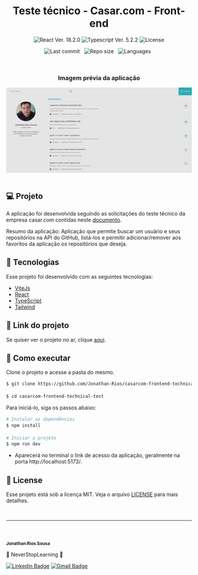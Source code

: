 <h1 align="center">Teste técnico - Casar.com - Front-end</h1>

<p align="center">
  <img 
    src="https://img.shields.io/badge/React-18.2.0-blue" 
    alt="React Ver. 18.2.0"
  />
  <img 
    src="https://img.shields.io/badge/Typescript-5.2.2-blue"
    alt="Typescript Ver. 5.2.2" 
  />
  <img 
    alt="License"
    src="https://img.shields.io/static/v1?label=license&message=MIT&color=E51C44&labelColor=0A1033"
  />
</p>

<div align="center">

  ![Last commit](https://img.shields.io/github/last-commit/Jonathan-Rios/casarcom-frontend-technical-test?color=4DA1CD 'Last commit') &nbsp;
  ![Repo size](https://img.shields.io/github/repo-size/Jonathan-Rios/casarcom-frontend-technical-test?color=4DA1CD 'Repo size') &nbsp;
  ![Languages](https://img.shields.io/github/languages/count/Jonathan-Rios/casarcom-frontend-technical-test?color=4DA1CD 'Languages') &nbsp;
  
</div>

<br>

<h3 align="center">Imagem prévia da aplicação</h3>
 
<div align="center">
  <img src=".github/project-preview.png?style=flat" alt="Cover" />
</div>

<br>

## 💻 Projeto
A aplicação foi desenvolvida seguindo as solicitações do teste técnico da empresa casar.com contidas neste [documento](./CHALLENGE_README.md).

Resumo da aplicação: Aplicação que permite buscar um usuário e seus repositórios na API do GitHub, listá-los e permitir adicionar/remover aos favoritos da aplicação os repositórios que deseja.

## 🧪 Tecnologias

Esse projeto foi desenvolvido com as seguintes tecnologias:

- [ViteJs](https://vitejs.dev/)
- [React](https://reactjs.org)
- [TypeScript](https://www.typescriptlang.org/)
- [Tailwind](https://tailwindcss.com/)



## 🔗 Link do projeto
Se quiser ver o projeto no ar, clique [aqui](https://casarcom-frontend-technical-test.vercel.app/).

## 🚀 Como executar
Clone o projeto e acesse a pasta do mesmo.

```bash
$ git clone https://github.com/Jonathan-Rios/casarcom-frontend-technical-test.git

$ cd casarcom-frontend-technical-test
```

Para iniciá-lo, siga os passos abaixo:
```bash
# Instalar as dependências
$ npm install

# Iniciar o projeto
$ npm run dev
```
- Aparecerá no terminal o link de acesso da aplicação, geralmente na porta http://localhost:5173/.

## 📝 License

Esse projeto está sob a licença MIT. Veja o arquivo [LICENSE](./LICENSE.md) para mais detalhes.

<br />


---
<br />

<a href="https://github.com/Jonathan-Rios">
 <img src="https://github.com/Jonathan-Rios.png" width="100px;" alt="" />
 <br />
 <sub><b>Jonathan Rios Sousa</b></sub></a>

💠 NeverStopLearning 💠

[![Linkedin Badge](https://img.shields.io/badge/-Jonathan-blue?style=flat-square&logo=Linkedin&logoColor=white&link=https://www.linkedin.com/in/jonathan-rios-sousa-19b3431b6/)](https://www.linkedin.com/in/jonathan-rios-sousa-19b3431b6/) 
[![Gmail Badge](https://img.shields.io/badge/-jonathan.riosousa@gmail.com-c14438?style=flat-square&logo=Gmail&logoColor=white&link=mailto:jonathan.riosousa@gmail.com)](mailto:jonathan.riosousa@gmail.com)